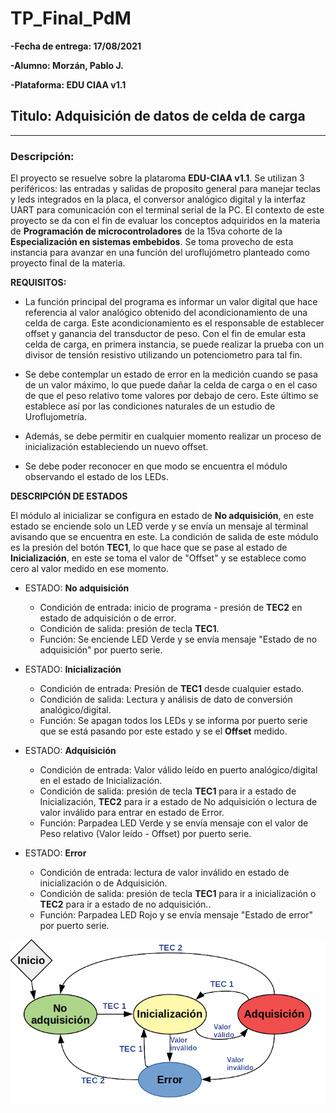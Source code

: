 # TP_Final_PdM

**-Fecha de entrega: 17/08/2021**

**-Alumno: Morzán, Pablo J.**

**-Plataforma: EDU CIAA v1.1**

## Titulo: Adquisición de datos de celda de carga
---

### Descripción:

El proyecto se resuelve sobre la plataroma **EDU-CIAA v1.1**. Se utilizan 3 periféricos: las entradas y salidas de proposito general para manejar teclas y leds integrados en la placa, el conversor analógico digital y la interfaz UART para comunicación con el terminal serial de la PC.
El contexto de este proyecto se da con el fin de evaluar los conceptos adquiridos en la materia de **Programación de microcontroladores** de la 15va cohorte de la **Especialización en sistemas embebidos**. Se toma provecho de esta instancia para avanzar en una función del uroflujómetro planteado como proyecto final de la materia.

**REQUISITOS:**

- La función principal del programa es informar un valor digital que hace referencia al valor analógico obtenido del acondicionamiento de una celda de carga. Este acondicionamiento es el responsable de establecer offset y ganancia del transductor de peso. Con el fin de emular esta celda de carga, en primera instancia, se puede realizar la prueba con un divisor de tensión resistivo utilizando un potenciometro para tal fin.

- Se debe contemplar un estado de error en la medición cuando se pasa de un valor máximo, lo que puede dañar la celda de carga o en el caso de que el peso relativo tome valores por debajo de cero. Este último se establece así por las condiciones naturales de un estudio de Uroflujometría.

- Además, se debe permitir en cualquier momento realizar un proceso de inicialización estableciendo un nuevo offset.

- Se debe poder reconocer en que modo se encuentra el módulo observando el estado de los LEDs.


**DESCRIPCIÓN DE ESTADOS**

El módulo al inicializar se configura en estado de **No adquisición**, en este estado se enciende solo un LED verde y se envía un mensaje al terminal avisando que se encuentra en este. La condición de salida de este módulo es la presión del botón **TEC1**, lo que hace que se pase al estado de **Inicialización**, en este se toma el valor de "Offset" y se establece como cero al valor medido en ese momento.

* ESTADO: **No adquisición**
  - Condición de entrada: inicio de programa - presión de **TEC2** en estado de adquisición o de error.
  - Condición de salida: presión de tecla **TEC1**.
  - Función: Se enciende LED Verde y se envía mensaje "Estado de no adquisición" por puerto serie.

* ESTADO: **Inicialización**
  - Condición de entrada: Presión de **TEC1** desde cualquier estado.
  - Condición de salida: Lectura y análisis de dato de conversión analógico/digital.
  - Función: Se apagan todos los LEDs y se informa por puerto serie que se está pasando por este estado y se el **Offset** medido.

* ESTADO: **Adquisición**
  - Condición de entrada: Valor válido leído en puerto analógico/digital en el estado de Inicialización.
  - Condición de salida: presión de tecla **TEC1** para ir a estado de Inicialización, **TEC2** para ir a estado de No adquisición o lectura de valor inválido para entrar en estado de Error.
  - Función: Parpadea LED Verde y se envía mensaje con el valor de Peso relativo (Valor leído - Offset) por puerto serie.

* ESTADO: **Error**
  - Condición de entrada: lectura de valor inválido en estado de inicialización o de Adquisición.
  - Condición de salida: presión de tecla **TEC1** para ir a inicialización o **TEC2** para ir a estado de no adquisición..
  - Función: Parpadea LED Rojo y se envía mensaje "Estado de error" por puerto serie.


![alt text](https://github.com/pavloski-m/DocumentosAnexos/blob/main/MEF_TP_Final_PdM_1.png?raw=true)
